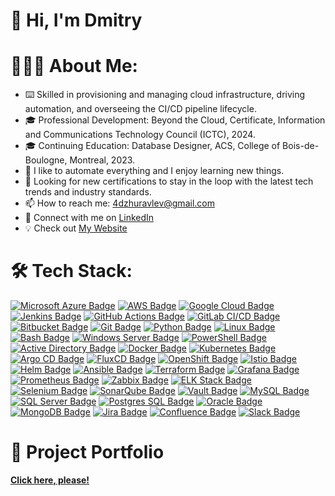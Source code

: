 # 👋 Hi, I'm Dmitry
# 👨🏻‍💻 About Me:
- ⌨️ Skilled in provisioning and managing cloud infrastructure, driving automation, and overseeing the CI/CD pipeline lifecycle.
- 🎓 Professional Development: Beyond the Cloud, Certificate, Information and Communications Technology Council (ICTC), 2024.
- 🎓 Continuing Education: Database Designer, ACS, College of Bois-de-Boulogne, Montreal, 2023.
- 👀 I like to automate everything and I enjoy learning new things.
- 🌱 Looking for new certifications to stay in the loop with the latest tech trends and industry standards.
- 📫 How to reach me: [4dzhuravlev@gmail.com](mailto:4dzhuravlev@gmail.com)
- 🔗 Connect with me on [LinkedIn](https://www.linkedin.com/in/dmitryzh)
- 💡 Check out [My Website](https://dmitry-zhuravlev.com/)
# 🛠 Tech Stack:
[![Microsoft Azure Badge](https://img.shields.io/badge/Microsoft_Azure-0089D6?style=for-the-badge&logo=microsoft-azure&logoColor=white)](#)
[![AWS Badge](https://img.shields.io/badge/AWS-232F3E?style=for-the-badge&logo=amazon-aws&logoColor=white)](#)
[![Google Cloud Badge](https://img.shields.io/badge/Google_Cloud-4285F4?style=for-the-badge&logo=google-cloud&logoColor=white)](#)
[![Jenkins Badge](https://img.shields.io/badge/Jenkins-D24939?style=for-the-badge&logo=jenkins&logoColor=white)](#)
[![GitHub Actions Badge](https://img.shields.io/badge/GitHub_Actions-2088FF?style=for-the-badge&logo=github-actions&logoColor=white)](#)
[![GitLab CI/CD Badge](https://img.shields.io/badge/GitLab_CI_CD-FCA121?style=for-the-badge&logo=gitlab&logoColor=white)](#) 
[![Bitbucket Badge](https://img.shields.io/badge/Bitbucket-0052CC?style=for-the-badge&logo=bitbucket&logoColor=white)](#)
[![Git Badge](https://img.shields.io/badge/Git-F05032?style=for-the-badge&logo=git&logoColor=white)](#) 
[![Python Badge](https://img.shields.io/badge/Python-3776AB?style=for-the-badge&logo=python&logoColor=white)](#) 
[![Linux Badge](https://img.shields.io/badge/Linux-FCC624?style=for-the-badge&logo=linux&logoColor=black)](#)
[![Bash Badge](https://img.shields.io/badge/Bash-4EAA25?style=for-the-badge&logo=gnu-bash&logoColor=white)](#) 
[![Windows Server Badge](https://img.shields.io/badge/Windows_Server-0078D6?style=for-the-badge&logo=windows&logoColor=white)](#)
[![PowerShell Badge](https://img.shields.io/badge/PowerShell-5391FE?style=for-the-badge&logo=powershell&logoColor=white)](#)
[![Active Directory Badge](https://img.shields.io/badge/Active_Directory-0078D4?style=for-the-badge&logo=microsoft&logoColor=white)](#)
[![Docker Badge](https://img.shields.io/badge/Docker-2CA5E0?style=for-the-badge&logo=docker&logoColor=white)](#)
[![Kubernetes Badge](https://img.shields.io/badge/Kubernetes-326CE5?style=for-the-badge&logo=kubernetes&logoColor=white)](#) 
[![Argo CD Badge](https://img.shields.io/badge/Argo_CD-262261?style=for-the-badge&logo=argocd&logoColor=white)](#)
[![FluxCD Badge](https://img.shields.io/badge/FluxCD-0C1959?style=for-the-badge&logo=fluxcd&logoColor=white)](#)
[![OpenShift Badge](https://img.shields.io/badge/OpenShift-EE0000?style=for-the-badge&logo=redhatopenshift&logoColor=white)](#)
[![Istio Badge](https://img.shields.io/badge/Istio-466BB0?style=for-the-badge&logo=istio&logoColor=white)](#)
[![Helm Badge](https://img.shields.io/badge/Helm-0F1689?style=for-the-badge&logo=helm&logoColor=white)](#)
[![Ansible Badge](https://img.shields.io/badge/Ansible-EE0000?style=for-the-badge&logo=ansible&logoColor=white)](#)
[![Terraform Badge](https://img.shields.io/badge/Terraform-623CE4?style=for-the-badge&logo=terraform&logoColor=white)](#) 
[![Grafana Badge](https://img.shields.io/badge/Grafana-F46800?style=for-the-badge&logo=grafana&logoColor=white)](#)
[![Prometheus Badge](https://img.shields.io/badge/Prometheus-E6522C?style=for-the-badge&logo=prometheus&logoColor=white)](#)
[![Zabbix Badge](https://img.shields.io/badge/Zabbix-EE0000?style=for-the-badge&logo=zabbix&logoColor=white)](#)
[![ELK Stack Badge](https://img.shields.io/badge/ELK_Stack-005571?style=for-the-badge&logo=elastic-stack&logoColor=white)](#)
[![Selenium Badge](https://img.shields.io/badge/Selenium-43B02A?style=for-the-badge&logo=selenium&logoColor=white)](#) 
[![SonarQube Badge](https://img.shields.io/badge/SonarQube-4E9BCD?style=for-the-badge&logo=sonarqube&logoColor=white)](#)
[![Vault Badge](https://img.shields.io/badge/Vault-000000?style=for-the-badge&logo=vault&logoColor=white)](#)
[![MySQL Badge](https://img.shields.io/badge/MySQL-4479A1?style=for-the-badge&logo=mysql&logoColor=white)](#)
[![SQL Server Badge](https://img.shields.io/badge/SQL_Server-CC2927?style=for-the-badge&logo=microsoft-sql-server&logoColor=white)](#)
[![Postgres SQL Badge](https://img.shields.io/badge/Postgres_SQL-336791?style=for-the-badge&logo=postgresql&logoColor=white)](#) 
[![Oracle Badge](https://img.shields.io/badge/Oracle-F80000?style=for-the-badge&logo=oracle&logoColor=white)](#) 
[![MongoDB Badge](https://img.shields.io/badge/MongoDB-47A248?style=for-the-badge&logo=mongodb&logoColor=white)](#)
[![Jira Badge](https://img.shields.io/badge/Jira-0052CC?style=for-the-badge&logo=jira&logoColor=white)](#)
[![Confluence Badge](https://img.shields.io/badge/Confluence-0052CC?style=for-the-badge&logo=confluence&logoColor=white)](#)
[![Slack Badge](https://img.shields.io/badge/Slack-4A154B?style=for-the-badge&logo=slack&logoColor=white)](#)


# 📂 Project Portfolio
[**Click here, please!**](https://github.com/DimitryZH/Portfolio-Projects)
